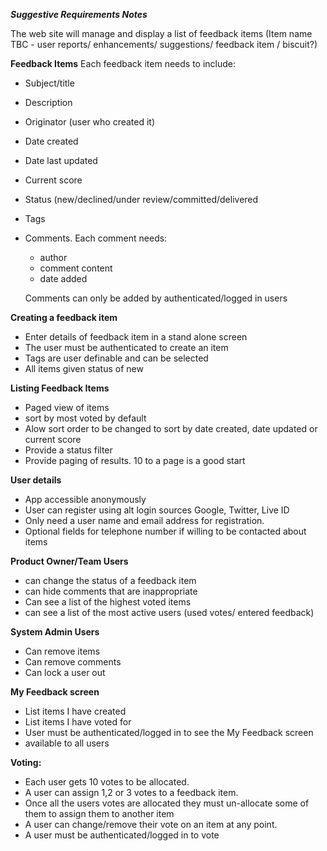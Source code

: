 ***Suggestive Requirements Notes***

The web site will manage and display a list of feedback items 
    (Item name TBC - user reports/ enhancements/ suggestions/ feedback item / biscuit?)

**Feedback Items**
Each feedback item needs to include:

- Subject/title
- Description
- Originator (user who created it)
- Date created
- Date last updated
- Current score
- Status (new/declined/under review/committed/delivered
- Tags
- Comments. Each comment needs:
	- author
	- comment content
	- date added
	
    Comments can only be added by authenticated/logged in users

**Creating a feedback item**

- Enter details of feedback item in a stand alone screen
- The user must be authenticated to create an item
- Tags are user definable and can be selected 
- All items given status of new

**Listing Feedback Items**

- Paged view of items
- sort by most voted by default
- Alow sort order to be changed to sort by date created, date updated or current score
- Provide a status filter
- Provide paging of results. 10 to a page is a good start

**User details**

- App accessible anonymously
- User can register using alt login sources Google, Twitter, Live ID
- Only need a user name and email address for registration. 
- Optional fields for telephone number if willing to be contacted about items

**Product Owner/Team Users**

- can change the status of a feedback item
- can hide comments that are inappropriate
- Can see a list of the highest voted items 
- can see a list of the most active users (used votes/ entered feedback)

**System Admin Users**

- Can remove items
- Can remove comments
- Can lock a user out

**My Feedback screen**

- List items I have created
- List items I have voted for
- User must be authenticated/logged in to see the My Feedback screen
- available to all users

**Voting:**

- Each user gets 10 votes to be allocated. 
- A user can assign 1,2 or 3 votes to a feedback item. 
- Once all the users votes are allocated they must un-allocate some of them to assign them to another item
- A user can change/remove their vote on an item at any point.
- A user must be authenticated/logged in to vote
